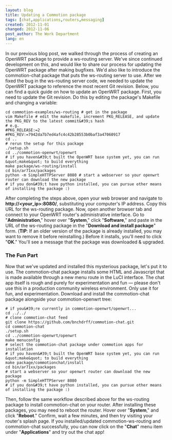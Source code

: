 ```yaml
---
layout: blog
title: Updating a Commotion package
tags: [chat,applications,routers,messaging]
created: 2012-11-01
changed: 2012-11-06
post_author: The Work Department
lang: en
---
```

  In our previous blog post, we walked through the process of creating an OpenWRT package to provide a ws-routing server. We&#39;ve since continued development on this, and would like to share our process for updating the OpenWRT package after making bugfixes. We&#39;d also like to introduce the commotion-chat package that puts the ws-routing server to use.
After we fixed the bug in the ws-routing server code, we needed to update the OpenWRT package to reference the most recent Git revision. Below, you can find a quick guide on how to update an OpenWRT package.
First, you need to update the Git revision. Do this by editing the package&#39;s Makefile and changing a variable:

	cd commotion-examples/ws-routing # get in the package
	vim Makefile # edit the makefile, increment PKG_RELEASE, and update the PKG_REV to the latest commit&#39;s hash
	# e.g.
	#PKG_RELEASE:=2
	#PKG_REV:=7942da7b7ed4afc4c42b28553b0baf3a47060917
	cd ..
	# rerun the setup for this package
	./setup.sh
	cd ../commotion-openwrt/openwrt
	# if you haven&#39;t built the OpenWRT base system yet, you can run &quot;make&quot; to build everything
	make package/ws-routing/install
	cd bin/ar71xx/packages
	python -m SimpleHTTPServer 8080 # start a webserver so your openwrt router can download the new package
	# if you don&#39;t have python installed, you can pursue other means of installing the package :)

After completing the steps above, open your web browser and navigate to **http://&lt;your_ip&gt;:8080/**, substituting your computer&#39;s IP address. Copy this URL for the ws-routing package.
Now, open another browser tab and connect to your OpenWRT router&#39;s administrative interface. Go to &quot;**Administration**,&quot; hover over &quot;**System**,&quot; click &quot;**Software**,&quot; and paste in the URL of the ws-routing package in the &quot;**Download and install package**&quot; form. (**TIP**: If an older version of the package is already installed, you may want to remove it before reinstalling.) Before it installs, you&#39;ll need to click &quot;**OK**.&quot; You&#39;ll see a message that the package was downloaded &amp; upgraded.
 <img alt="" src="/files/update%20commotion%20package.png" />
 <h3>The Fun Part</h3>Now that we&#39;ve updated and installed this mysterious package, let&#39;s put it to use. The commotion-chat package installs some HTML and Javascript that is made available through a new menu route in the LuCI interface. The chat app itself is rough and purely for experimentation and fun &mdash; please don&#39;t use this in a production community wireless environment. Only use it for fun, and experimentation.
Download and install the commotion-chat package alongside your commotion-openwrt tree:

	# if you&#39;re currently in commotion-openwrt/openwrt...
	cd ../../ 
	# clone commotion-chat feed 
	git clone https://github.com/bnchdrff/commotion-chat.git 
	cd commotion-chat 
	./setup.sh 
	cd ../commotion-openwrt/openwrt 
	make menuconfig 
	# select the commotion-chat package under commotion apps for installation 
	# if you haven&#39;t built the OpenWRT base system yet, you can run &quot;make&quot; to build everything 
	make package/commotionchat/install 
	cd bin/ar71xx/packages 
	# start a webserver so your openwrt router can download the new package 
	python -m SimpleHTTPServer 8080 
	# if you don&#39;t have python installed, you can pursue other means of installing the package :)

Then, follow the same workflow described above for the ws-routing package to install commotion-chat on your router.
After installing these packages, you may need to reboot the router. Hover over &quot;**System**,&quot; and click &quot;**Reboot**.&quot; Confirm, wait a few minutes, and then try visiting your router&#39;s splash page. If you installed/updated commotion-ws-routing and commotion-chat successfully, you can now click on the &quot;**Chat**&quot; menu item under &quot;**Applications**&quot; and try out the chat app!
 
